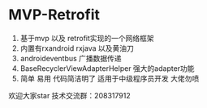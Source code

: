 # MVP-Retrofit

1. 基于mvp 以及 retrofit实现的一个网络框架
2. 内置有rxandroid rxjava 以及黄油刀
3. androideventbus 广播数据传递
4. BaseRecyclerViewAdapterHelper 强大的adapter功能
5. 简单 易用 代码简洁明了 适用于中级程序员开发  大佬勿喷


欢迎大家star  技术交流群：208317912
